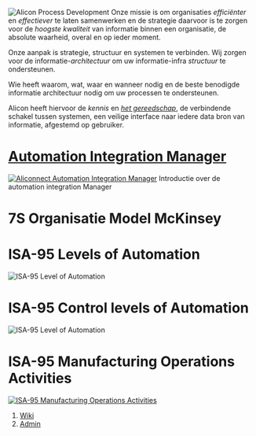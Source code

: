 ![Alicon Process Development](img/alicon-process-development.png)
Onze missie is om organisaties _efficiënter_ en _effectiever_ te laten samenwerken en de strategie daarvoor is te zorgen voor de _hoogste kwaliteit_ van informatie binnen een organisatie, de absolute waarheid, overal en op ieder moment.

Onze aanpak is strategie, structuur en systemen te verbinden. Wij zorgen voor de informatie-_architectuur_ om uw informatie-infra _structuur_ te ondersteunen.

Wie heeft waarom, wat, waar en wanneer nodig en de beste benodigde informatie architectuur nodig om uw processen te ondersteunen.

Alicon heeft hiervoor de _kennis_ en [_het gereedschap_](//aliconnect.github.io/aliconnect), de verbindende schakel tussen systemen, een veilige interface naar iedere data bron van informatie, afgestemd op gebruiker.


# [Automation Integration Manager](//aliconnect.nl/wiki/aim-automation-integration-manager)

[![Aliconnect Automation Integration Manager](https://aliconnect.nl/img/aim-automation-integration-manager.png)](//aliconnect.nl/wiki/aim-automation-integration-manager)
Introductie over de automation integration Manager

# 7S Organisatie Model McKinsey

<!-- - ![7S Organisatie Model McKinsey](/assets/img/mckinsey-7s.png) -->
<!-- - ![7S Organisatie Model McKinsey](img/Home.png) -->

# ISA-95 Levels of Automation

![ISA-95 Level of Automation](img/Learn-ISA-95-Levels-of-automation.png)

# ISA-95 Control levels of Automation

![ISA-95 Level of Automation](/assets/img/isa95-control-levels-of-automation.png)

# ISA-95 Manufacturing Operations Activities

[![ISA-95 Manufacturing Operations Activities](/assets/img/isa95-manufacturing-operations-activities.png)](wiki/isa95-manufacturing-operations-activities)

1. [Wiki](https://github.com/alicon-nl/alicon-nl.github.io/wiki)
1. [Admin](Learn-Admin.md)
